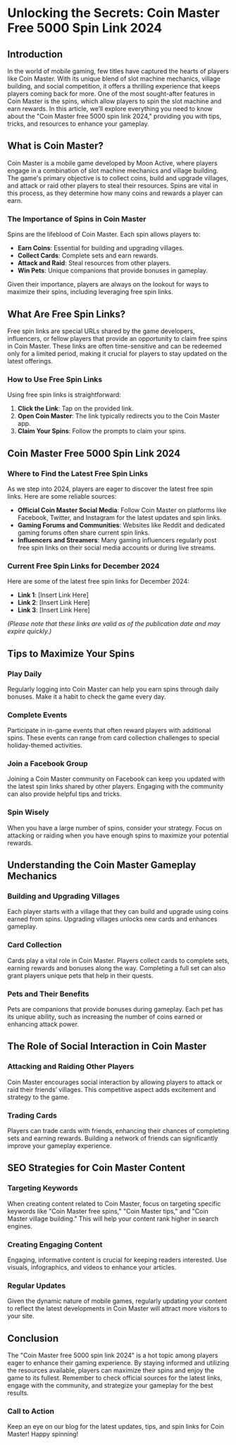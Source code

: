 # Unlocking the Secrets: Coin Master Free 5000 Spin Link 2024

## Introduction

In the world of mobile gaming, few titles have captured the hearts of players like Coin Master. With its unique blend of slot machine mechanics, village building, and social competition, it offers a thrilling experience that keeps players coming back for more. One of the most sought-after features in Coin Master is the spins, which allow players to spin the slot machine and earn rewards. In this article, we’ll explore everything you need to know about the "Coin Master free 5000 spin link 2024," providing you with tips, tricks, and resources to enhance your gameplay.

## What is Coin Master?

Coin Master is a mobile game developed by Moon Active, where players engage in a combination of slot machine mechanics and village building. The game's primary objective is to collect coins, build and upgrade villages, and attack or raid other players to steal their resources. Spins are vital in this process, as they determine how many coins and rewards a player can earn.

### The Importance of Spins in Coin Master

Spins are the lifeblood of Coin Master. Each spin allows players to:

- **Earn Coins**: Essential for building and upgrading villages.
- **Collect Cards**: Complete sets and earn rewards.
- **Attack and Raid**: Steal resources from other players.
- **Win Pets**: Unique companions that provide bonuses in gameplay.

Given their importance, players are always on the lookout for ways to maximize their spins, including leveraging free spin links.

## What Are Free Spin Links?

Free spin links are special URLs shared by the game developers, influencers, or fellow players that provide an opportunity to claim free spins in Coin Master. These links are often time-sensitive and can be redeemed only for a limited period, making it crucial for players to stay updated on the latest offerings.

### How to Use Free Spin Links

Using free spin links is straightforward:

1. **Click the Link**: Tap on the provided link.
2. **Open Coin Master**: The link typically redirects you to the Coin Master app.
3. **Claim Your Spins**: Follow the prompts to claim your spins.

## Coin Master Free 5000 Spin Link 2024

### Where to Find the Latest Free Spin Links

As we step into 2024, players are eager to discover the latest free spin links. Here are some reliable sources:

- **Official Coin Master Social Media**: Follow Coin Master on platforms like Facebook, Twitter, and Instagram for the latest updates and spin links.
- **Gaming Forums and Communities**: Websites like Reddit and dedicated gaming forums often share current spin links.
- **Influencers and Streamers**: Many gaming influencers regularly post free spin links on their social media accounts or during live streams.

### Current Free Spin Links for December 2024

Here are some of the latest free spin links for December 2024:

- **Link 1**: [Insert Link Here]
- **Link 2**: [Insert Link Here]
- **Link 3**: [Insert Link Here]

*(Please note that these links are valid as of the publication date and may expire quickly.)*

## Tips to Maximize Your Spins

### Play Daily

Regularly logging into Coin Master can help you earn spins through daily bonuses. Make it a habit to check the game every day.

### Complete Events

Participate in in-game events that often reward players with additional spins. These events can range from card collection challenges to special holiday-themed activities.

### Join a Facebook Group

Joining a Coin Master community on Facebook can keep you updated with the latest spin links shared by other players. Engaging with the community can also provide helpful tips and tricks.

### Spin Wisely

When you have a large number of spins, consider your strategy. Focus on attacking or raiding when you have enough spins to maximize your potential rewards.

## Understanding the Coin Master Gameplay Mechanics

### Building and Upgrading Villages

Each player starts with a village that they can build and upgrade using coins earned from spins. Upgrading villages unlocks new cards and enhances gameplay.

### Card Collection

Cards play a vital role in Coin Master. Players collect cards to complete sets, earning rewards and bonuses along the way. Completing a full set can also grant players unique pets that help in their quests.

### Pets and Their Benefits

Pets are companions that provide bonuses during gameplay. Each pet has its unique ability, such as increasing the number of coins earned or enhancing attack power.

## The Role of Social Interaction in Coin Master

### Attacking and Raiding Other Players

Coin Master encourages social interaction by allowing players to attack or raid their friends’ villages. This competitive aspect adds excitement and strategy to the game.

### Trading Cards

Players can trade cards with friends, enhancing their chances of completing sets and earning rewards. Building a network of friends can significantly improve your gameplay experience.

## SEO Strategies for Coin Master Content

### Targeting Keywords

When creating content related to Coin Master, focus on targeting specific keywords like "Coin Master free spins," "Coin Master tips," and "Coin Master village building." This will help your content rank higher in search engines.

### Creating Engaging Content

Engaging, informative content is crucial for keeping readers interested. Use visuals, infographics, and videos to enhance your articles.

### Regular Updates

Given the dynamic nature of mobile games, regularly updating your content to reflect the latest developments in Coin Master will attract more visitors to your site.

## Conclusion

The "Coin Master free 5000 spin link 2024" is a hot topic among players eager to enhance their gaming experience. By staying informed and utilizing the resources available, players can maximize their spins and enjoy the game to its fullest. Remember to check official sources for the latest links, engage with the community, and strategize your gameplay for the best results.

### Call to Action

Keep an eye on our blog for the latest updates, tips, and spin links for Coin Master! Happy spinning!
